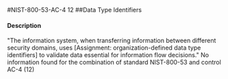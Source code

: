 #NIST-800-53-AC-4 12
##Data Type Identifiers
#### Description
"The information system, when transferring information between different security domains, uses [Assignment: organization-defined data type identifiers] to validate data essential for information flow decisions."
No information found for the combination of standard NIST-800-53 and control AC-4 (12)
